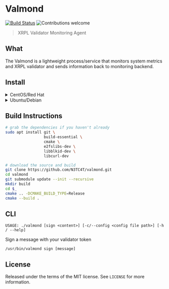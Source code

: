 # Valmond
[![Build Status](https://travis-ci.org/N3TC4T/valmond.svg?branch=master)](https://travis-ci.org/N3TC4T/valmond)
![Contributions welcome](https://img.shields.io/badge/contributions-welcome-orange.svg)

> XRPL Validator Monitoring Agent

## What
 The Valmond is a lightweight process/service that monitors system
 metrics and XRPL validator and sends information back to monitoring backend.


## Install


<details>
<summary>CentOS/Red Hat</summary>
<br>

**Install the XRPL-Labs RPM repository:**

```
cat << REPOFILE | sudo tee /etc/yum.repos.d/xrpl-labs.repo
[xrpl-labs-stable]
name=XRPL Labs Packages
baseurl=https://packages.xrpl-labs.com/rpm/stable/
enabled=1
gpgcheck=0
gpgkey=https://packages.xrpl-labs.com/rpm/stable/repodata/repomd.xml.key
repo_gpgcheck=1
REPOFILE

```

**Fetch the latest repo updates:**

```
sudo yum -y update
```

**Install the agent package:**

```
sudo yum install valmond
```

**Enable and start the service:**

```
sudo systemctl enable valmond.service
sudo systemctl start valmond.service
```

</details>

<details>
<summary>Ubuntu/Debian</summary>
<br>

**Fetch the latest repo updates:**

```
sudo add-apt-repository ppa:ubuntu-toolchain-r/test -y
sudo apt -y update
```

**Install utilities:**

```
sudo apt -y install libstdc++6 apt-transport-https ca-certificates wget gnupg
```

**Add XRPL-Labs's package-signing GPG key to your list of trusted keys:**

```
wget -O - https://packages.xrpl-labs.com/deb/conf/public.gpg.key | apt-key add -
```

**Check the fingerprint of the newly-added key:**

```
sudo apt-key finger
```

The output should include an entry for XRPL Labs such as the following:

```
pub   2048R/7517CB9A 2020-02-02 [expires: 2022-02-01]
      Key fingerprint = 61E2 39A8 8D7D 1116 7CAA  B7B1 5BC3 9E2D 7517 CB9A
uid                  XRPL Labs <hello@xrpl-labs.com>
sub   2048R/07E9F8B9 2020-02-02 [expires: 2022-02-01]
```

In particular, make sure that the fingerprint matches. (In the above example, the fingerprint is on the second line, starting with 61E2.)


**Add the appropriate XRPL Labs repository for your operating system version:**

```
echo "deb https://packages.xrpl-labs.com/deb/ bionic stable" | sudo tee -a /etc/apt/sources.list.d/xrpl-labs.list
```

The above example is appropriate for **Ubuntu 18.04 Bionic Beaver**. For other operating systems, replace the word bionic with one of the following:

 - xenial for Ubuntu 16.04 Xenial Xerus
 - stretch for Debian 9 Stretch
 
**Fetch the XRPL Labs repository:**

```
sudo apt -y update
```

**Install the agent package:**

```
sudo apt -y install valmond
```

**Enable and start the service:**

```
sudo systemctl enable valmond.service
sudo systemctl start valmond.service
```


</details>


## Build Instructions
```bash
# grab the dependencies if you haven't already
sudo apt install git \
                 build-essential \
                 cmake \
                 e2fslibs-dev \
                 libblkid-dev \
                 libcurl-dev

# download the source and build
git clone https://github.com/N3TC4T/valmond.git
cd valmond
git submodule update --init --recursive
mkdir build
cd $_
cmake .. -DCMAKE_BUILD_TYPE=Release
cmake --build .

```


## CLI

```
USAGE: ./valmond [sign <content>] [-c/--config <config file path>] [-h / --help]
```

Sign a message with your validator token

```
/usr/bin/valmond sign [message]
```


## License
Released under the terms of the MIT license. See `LICENSE` for more
information.
